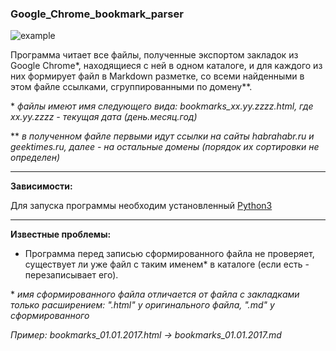 ### Google_Chrome_bookmark_parser

![example](https://image.ibb.co/gWdjJk/Google_Chrome_bookmark_parser.png)

Программа читает все файлы, полученные экспортом закладок из Google Chrome\*, находящиеся с ней в одном каталоге, и для каждого из них формирует файл в Markdown разметке, со всеми найденными в этом файле ссылками, сгруппированными по домену\*\*.

\* *файлы имеют имя следующего вида: bookmarks_xx.yy.zzzz.html, где xx.yy.zzzz - текущая дата (день.месяц.год)*

\*\* *в полученном файле первыми идут ссылки на сайты habrahabr.ru и geektimes.ru, далее - на остальные домены (порядок их сортировки не определен)*

---

**Зависимости:**

Для запуска программы необходим установленный [Python3](https://www.python.org/downloads/)

---

**Известные проблемы:**

* Программа перед записью сформированного файла не проверяет, существует ли уже файл с таким именем\* в каталоге (если есть - перезаписывает его).

\* *имя сформированного файла отличается от файла с закладками только расширением: ".html" у оригинального файла, ".md" у сформированного*

*Пример: bookmarks_01.01.2017.html -> bookmarks_01.01.2017.md*
